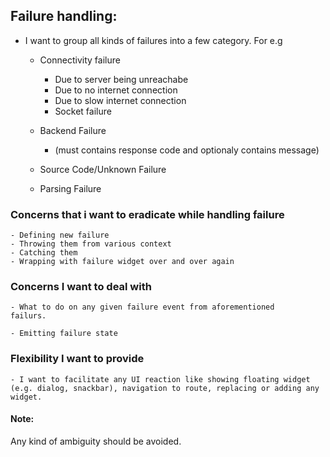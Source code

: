## Failure handling:
-  I want to group all kinds of failures into a few category. For e.g

   - Connectivity failure 
      -  Due to server being unreachabe
      -  Due to no internet connection
      -  Due to slow internet connection
      -  Socket failure

   - Backend Failure 
      - (must contains response code and optionaly contains message)
      
   - Source Code/Unknown Failure
   - Parsing Failure

### Concerns that i want to eradicate while handling failure
    - Defining new failure
    - Throwing them from various context
    - Catching them
    - Wrapping with failure widget over and over again

### Concerns I want to deal with
    - What to do on any given failure event from aforementioned      failurs. 

    - Emitting failure state

### Flexibility I want to provide
    - I want to facilitate any UI reaction like showing floating widget (e.g. dialog, snackbar), navigation to route, replacing or adding any widget.

#### Note: 
Any kind of ambiguity should be avoided.